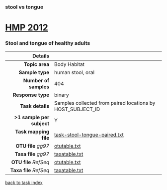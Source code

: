 ### stool vs tongue
# [HMP 2012]( ../docs/hmp.html )
### Stool and tongue of healthy adults

| Details                   |                                                           |
| ------------------------: |-----------------------------------------------------------|
| **Topic area**                | Body Habitat                                                |
| **Sample type**               | human stool, oral                                         |
| **Number of samples**         | 404                                         |
| **Response type**             | binary                                           |
| **Task details**              | Samples collected from paired locations by HOST_SUBJECT_ID                                  |
| **>1 sample per subject**     | Y                                        |
| **Task mapping file**         | [task-stool-tongue-paired.txt](../datasets/hmp/task-stool-tongue-paired.txt)                                 |
| **OTU file** *gg97*           | [otutable.txt](../datasets/hmp/gg/otutable.txt)                             |
| **Taxa file** *gg97*          | [taxatable.txt](../datasets/hmp/gg/taxatable.txt)                          |
| **OTU file** *RefSeq*         | [otutable.txt](../datasets/hmp/refseq/otutable.txt)                    |
| **Taxa file** *RefSeq*        | [taxatable.txt](../datasets/hmp/refseq/taxatable.txt)                  |


[back to task index](../README.md)